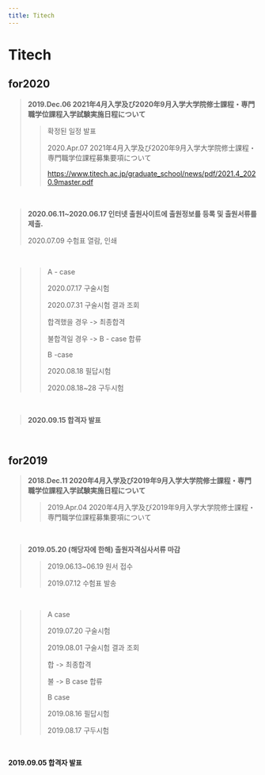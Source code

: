 ```yaml
---
title: Titech
---
```


Titech
===

for2020
---

>**2019.Dec.06 2021年4月入学及び2020年9月入学大学院修士課程・専門職学位課程入学試験実施日程について**
>
> >확정된 일정 발표
> >
> >2020.Apr.07 2021年4月入学及び2020年9月入学大学院修士課程・専門職学位課程募集要項について
> >
> ><https://www.titech.ac.jp/graduate_school/news/pdf/2021.4_2020.9master.pdf>

<br/>

>**2020.06.11~2020.06.17 인터넷 출원사이트에 출원정보를 등록 및 출원서류를 제출.**
>
>2020.07.09 수험표 열람, 인쇄

<br/>

> >A - case
> >
> >2020.07.17 구술시험
> >
> >2020.07.31 구술시험 결과 조회
> >
> >합격했을 경우 -> 최종합격
> >
> >불합격일 경우 -> B - case 합류
> >
> >B -case 
> >
> >2020.08.18 필답시험
> >
> >2020.08.18~28 구두시험

<br/>

>**2020.09.15 합격자 발표**

<br/>

for2019
---

>**2018.Dec.11  2020年4月入学及び2019年9月入学大学院修士課程・専門職学位課程入学試験実施日程について**
>
> >2019.Apr.04 2020年4月入学及び2019年9月入学大学院修士課程・専門職学位課程募集要項について

<br/>

>**2019.05.20 (해당자에 한해) 출원자격심사서류 마감**
>
> >2019.06.13~06.19 원서 접수
> >
> >2019.07.12 수험표 발송

<br/>

> >A case
> >
> >2019.07.20 구술시험
> >
> >2019.08.01 구술시험 결과 조회
> >
> >합 -> 최종합격
> >
> >불 -> B case 합류
> >
> >
> >B case
> >
> >2019.08.16 필답시험
> >
> >2019.08.17 구두시험

<br/>

**2019.09.05 합격자 발표**


